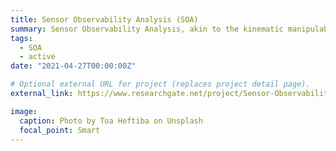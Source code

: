 ```yaml
---
title: Sensor Observability Analysis (SOA)
summary: Sensor Observability Analysis, akin to the kinematic manipulability index, aims to quantify the quality of sensor observations of task-space quantities based on the robot configuration for optimization purposes.
tags:
  - SOA
  - active
date: "2021-04-27T00:00:00Z"

# Optional external URL for project (replaces project detail page).
external_link: https://www.researchgate.net/project/Sensor-Observability-Index

image:
  caption: Photo by Toa Heftiba on Unsplash
  focal_point: Smart
---
```

